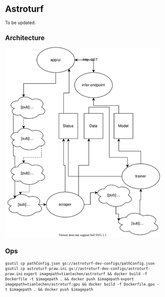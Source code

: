 # Astroturf
To be updated.

## Architecture
<img src="./Architecture.svg">


## Ops

`gsutil cp pathConfig.json gs://astroturf-dev-configs/pathConfig.json`
`gsutil cp astroturf-praw.ini gs://astroturf-dev-configs/astroturf-praw.ini`
`export imagepath=tianlechen/astroturf && docker build -f Dockerfile -t $imagepath . && docker push $imagepath`
`export imagepath=tianlechen/astroturf:gpu && docker build -f Dockerfile.gpu -t $imagepath . && docker push $imagepath`
